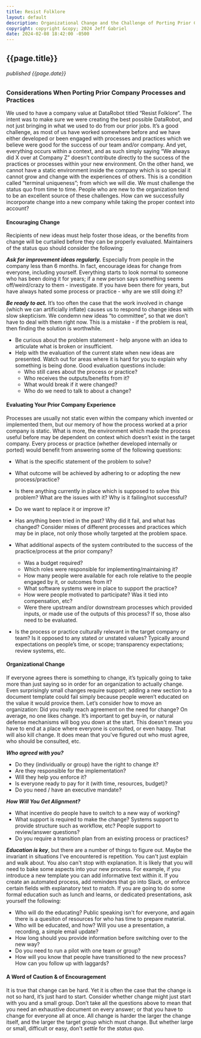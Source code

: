 ```yaml
---
title: Resist Folklore
layout: default
description: Organizational Change and the Challenge of Porting Prior Company Practices
copyright: copyright &copy; 2024 Jeff Gabriel
date: 2024-02-08 18:42:00 -0500
---
```

## {{page.title}}
###### published {{page.date}}

### Considerations When Porting Prior Company Processes and Practices
We used to have a company value at DataRobot titled “Resist Folklore”. The intent was to make sure we were creating the best possible DataRobot, and not just bringing in what we used to do from our prior jobs. It’s a good challenge, as most of us have worked somewhere before and we have either developed or been engaged with processes and practices which we believe were good for the success of our team and/or company. And yet, everything occurs within a context, and as such simply saying “We always did X over at Company Z” doesn’t contribute directly to the success of the practices or processes within your new environment. On the other hand, we cannot have a static environment inside the company which is so special it cannot grow and change with the experiences of others. This is a condition called “terminal uniqueness”; from which we will die. We must challenge the status quo from time to time. People who are new to the organization tend to be an excellent source of these challenges. How can we successfully incorporate change into a new company while taking the proper context into account?
#### Encouraging Change
Recipients of new ideas must help foster those ideas, or the benefits from change will be curtailed before they can be properly evaluated. Maintainers of the status quo should consider the following:

***Ask for improvement ideas regularly.*** Especially from people in the company less than 6 months. In fact, encourage ideas for change from everyone, including yourself. Everything starts to look normal to someone who has been doing it for years; if a new person says something seems off/weird/crazy to them - investigate. If you have been there for years, but have always hated some process or practice - why are we still doing it?

***Be ready to act.*** It’s too often the case that the work involved in change (which we can artificially inflate) causes us to respond to change ideas with slow skepticism. We condemn new ideas “to committee”, so that we don’t have to deal with them right now. This is a mistake - if the problem is real, then finding the solution is worthwhile.

- Be curious about the problem statement - help anyone with an idea to articulate what is broken or insufficient.
- Help with the evaluation of the current state when new ideas are presented. Watch out for areas where it is hard for you to explain why something is being done.  Good evaluation questions include:
	- Who still cares about the process or practice?
	- Who receives the outputs/benefits from it? 
	- What would break if it were changed? 
	- Who do we need to talk to about a change?

#### Evaluating Your Prior Company Experience
Processes are usually not static even within the company which invented or implemented them, but our memory of how the process worked at a prior company is static. What is more, the environment which made the process useful before may be dependent on context which doesn’t exist in the target company.  Every process or practice (whether developed internally or ported) would benefit from answering some of the following questions:

- What is the specific statement of the problem to solve? 
- What outcome will be achieved by adhering to or adopting the new process/practice?
- Is there anything currently in place which is supposed to solve this problem? What are the issues with it? Why is it failing/not successful?
- Do we want to replace it or improve it?
- Has anything been tried in the past? Why did it fail, and what has changed? Consider mixes of different processes and practices which may be in place, not only those wholly targeted at the problem space.
- What additional aspects of the system contributed to the success of the practice/process at the prior company?
	- Was a budget required?
	- Which roles were responsible for implementing/maintaining it?
	- How many people were available for each role relative to the people engaged by it, or outcomes from it?
	- What software systems were in place to support the practice?
	- How were people motivated to participate? Was it tied into compensation, etc?
	- Were there upstream and/or downstream processes which provided inputs, or made use of the outputs of this process? If so, those also need to be evaluated.

- Is the process or practice culturally relevant in the target company or team?
Is it opposed to any stated or unstated values? Typically around expectations on people’s time, or scope; transparency expectations; review systems, etc.

#### Organizational Change
If everyone agrees there is something to change, it’s typically going to take more than just saying so in order for an organization to actually change.  Even surprisingly small changes require support; adding a new section to a document template could fail simply because people weren’t educated on the value it would provice them. Let’s consider how to move an organization:
Did you really reach agreement on the need for change? On average, no one likes change. It’s important to get buy-in, or natural defense mechanisms will bog you down at the start. This doesn't mean you have to end at a place where everyone is consulted, or even happy. That will also kill change. It does mean that you've figured out who must agree, who should be consulted, etc. 

***Who agreed with you?***

- Do they (individually or group) have the right to change it?
- Are they responsible for the implementation?
- Will they help you enforce it?
- Is everyone ready to pay for it (with time, resources, budget)?
- Do you need / have an executive mandate?

***How Will You Get Alignment?***

- What incentive do people have to switch to a new way of working?
- What support is required to make the change? Systems support to provide structure such as workflow, etc? People support to review/answer questions?
- Do you require a transition plan from an existing process or practices?

***Education is key***, but there are a number of things to figure out. Maybe the invariant in situations I've encountered is repetition. You can't just explain and walk about. You also can't stop with explanation. It is likely that you will need to bake some aspects into your new process. For example, if you introduce a new template you can add informative text within it. If you create an automated process, add reminders that go into Slack, or enforce certain fields with explanatory text to match. If you are going to do some formal education such as lunch and learns, or dedicated presentations, ask yourself the following:

- Who will do the educating? Public speaking isn't for everyone, and again there is a quesiton of resources for who has time to prepare material.
- Who will be educated, and how? Will you use a presentation, a recording, a simple email update? 
- How long should you provide information before switching over to the new way?
- Do you need to run a pilot with one team or group?
- How will you know that people have transitioned to the new process? How can you follow up with laggards?

#### A Word of Caution & of Encouragement
It is true that change can be hard. Yet it is often the case that the change is not so hard, it’s just hard to start. Consider whether change might just start with you and a small group. Don’t take all the questions above to mean that you need an exhaustive document on every answer; or that you have to change for everyone all at once. All change is harder the larger the change itself, and the larger the target group which must change. But whether large or small, difficult or easy, don't *settle* for the *status quo*.